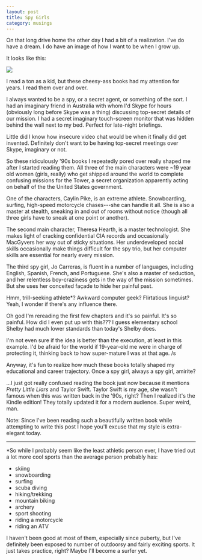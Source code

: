 ```yaml
---
layout: post
title: Spy Girls
category: musings
---
```


On that long drive home the other day I had a bit of a realization. I've do have a dream. I do have an image of how I want to be when I grow up.
  
It looks like this:

<img class="center" src="{{ site.url }}/assets/spygirls.jpg"/>

I read a ton as a kid, but these cheesy-ass books had my attention for years. I read them over and over. 

I always wanted to be a spy, or a secret agent, or something of the sort. I had an imaginary friend in Australia with whom I'd Skype for hours (obviously long before Skype was a thing) discussing top-secret details of our mission. I had a secret imaginary touch-screen monitor that was hidden behind the wall next to my bed. Perfect for late-night briefings.

Little did I know how insecure video chat would be when it finally did get invented. Definitely don't want to be having top-secret meetings over Skype, imaginary or not.

So these ridiculously '90s books I repeatedly pored over really shaped me after I started reading them. All three of the main characters were ~19 year old women (girls, really) who get shipped around the world to complete confusing missions for the Tower, a secret organization apparently acting on behalf of the the United States government.

One of the characters, Caylin Pike, is an extreme athlete. Snowboarding, surfing, high-speed motorcycle chases---she can handle it all. She is also a master at stealth, sneaking in and out of rooms without notice (though all three girls have to sneak at one point or another).

The second main character, Theresa Hearth, is a master technologist. She makes light of cracking confidential CIA records and occasionally MacGyvers her way out of sticky situations. Her underdeveloped social skills occasionally make things difficult for the spy trio, but her computer skills are essential for nearly every mission.

The third spy girl, Jo Carreras, is fluent in a number of languages, including English, Spanish, French, and Portuguese. She's also a master of seduction, and her relentless boy-craziness gets in the way of the mission sometimes. But she uses her conceited façade to hide her painful past.

Hmm, trill-seeking athlete*? Awkward computer geek? Flirtatious linguist? Yeah, I wonder if there's any influence there.

Oh god I'm rereading the first few chapters and it's so painful. It's so painful. How did I even put up with this??? I guess elementary school Shelby had much lower standards than today's Shelby does.
  
I'm not even sure if the idea is better than the execution, at least in this example. I'd be afraid for the world if 19-year-old me were in charge of protecting it, thinking back to how super-mature I was at that age. /s

Anyway, it's fun to realize how much these books totally shaped my educational and career trajectory. Once a spy girl, always a spy girl, amirite?

...I just got really confused reading the book just now because it mentions *Pretty Little Liars* and Taylor Swift. Taylor Swift is my age, she wasn't famous when this was written back in the '90s, right? Then I realized it's the Kindle edition! They totally updated it for a modern audience. Super weird, man.

Note: Since I've been reading such a beautifully written book while attempting to write this post I hope you'll excuse that my style is extra-elegant today.

---

\*So while I probably seem like the least athletic person ever, I have tried out a lot more cool sports than the average person probably has:

- skiing
- snowboarding
- surfing
- scuba diving
- hiking/trekking
- mountain biking
- archery
- sport shooting
- riding a motorcycle
- riding an ATV

I haven't been good at most of them, especially since puberty, but I've definitely been exposed to number of outdoorsy and fairly exciting sports. It just takes practice, right? Maybe I'll become a surfer yet.